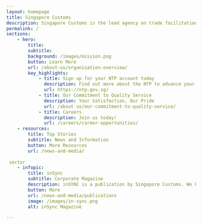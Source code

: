 ```yaml
---
layout: homepage
title: Singapore Customs
description: Singapore Customs is the lead agency on trade facilitation and revenue enforcement.
permalink: /
sections: 
    - hero: 
        title: 
        subtitle:
        background: /images/mission.png
        button: Learn More
        url: /about-us/organisation-overview/
        key_highlights:
            - title: Sign up for your NTP account today
              description: Find out more about the NTP to advance your business and improve your trade operations.
              url: https://ntp.gov.sg/
            - title: Our Commitment to Quality Service
              description: Your Satisfaction, Our Pride
              url: /about us/our-commitment-to-quality-service/
            - title: Careers
              description: Join us today! 
              url: /careers/career-opportunities/
    - resources:
        title: Top Stories
        subtitle: News and Information
        button: More Resources
        url: /news-and-media/
        
 sector
    - infopic:
        title: inSync
        subtitle: Corporate Magazine
        description: inSYNC is a publication by Singapore Customs. We keep you updated on topics that impact the trading community. Read us to get vital news, pertinent insights, useful pointers, practical advice and more.
        button: More
        url: /news-and-media/publications
        image: /images/in-sync.png
        alt: inSync Magazine

---
```

